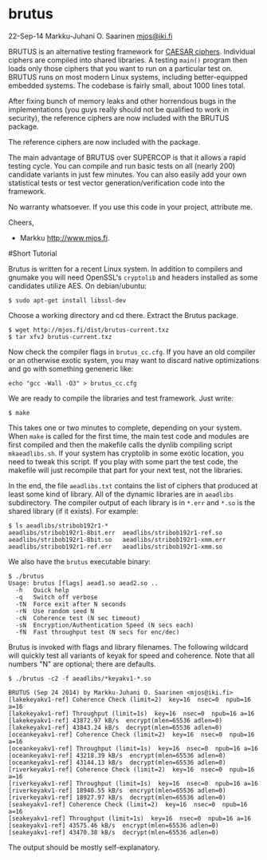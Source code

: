 brutus
======

22-Sep-14  Markku-Juhani O. Saarinen <mjos@iki.fi>

BRUTUS is an alternative testing framework for [CAESAR ciphers](http://competitions.cr.yp.to/caesar-submissions.html).
Individual ciphers are compiled into shared libraries. A testing `main()` 
program then loads only those ciphers that you want to run on a particular 
test on. BRUTUS runs on most modern Linux systems, including better-equipped
embedded systems. The codebase is fairly small, about 1000 lines total.

After fixing bunch of memory leaks and other horrendous bugs in the
implementations (you guys really should not be qualified to work in security),
the reference ciphers are now included with the BRUTUS package.

The reference ciphers are now included with the package.

The main advantage of BRUTUS over SUPERCOP is that it allows a rapid
testing cycle. You can compile and run basic tests on all (nearly 200)
candidate variants in just few minutes. You can also easily add your own
statistical tests or test vector generation/verification code into the
framework.

No warranty whatsoever. If you use this code in your project, attribute me.

Cheers,
- Markku http://www.mjos.fi.

#Short Tutorial

Brutus is written for a recent Linux system. In addition to compilers
and gnumake you will need OpenSSL's `cryptolib` and headers installed as 
some candidates utilize AES. On debian/ubuntu:
```
$ sudo apt-get install libssl-dev
```
Choose a working directory and cd there. Extract the Brutus package.
```
$ wget http://mjos.fi/dist/brutus-current.txz
$ tar xfvJ brutus-current.txz
```
Now check the compiler flags in `brutus_cc.cfg`. If you have an old compiler 
or an otherwise exotic system, you may want to discard native optimizations and
go with something geneneric like:
```
echo "gcc -Wall -O3" > brutus_cc.cfg 
```

We are ready to compile the libraries and test framework. Just write:
```
$ make
```
This takes one or two minutes to complete, depending on your system.
When `make` is called for the first time, the main test code and modules
are first compiled and then the makefile calls the dynlib compiling
script `mkaeadlibs.sh`. If your system has cryptolib in some exotic location,
you need to tweak this script. If you play with some part the test code, the
makefile will just recompile that part for your next test, not the libraries.

In the end, the file `aeadlibs.txt` contains the list of ciphers that produced
at least some kind of library. All of the dynamic libraries are in `aeadlibs`
subdirectory. The compiler output of each library is in `*.err` and `*.so` is
the shared library (if it exists). For example:

```
$ ls aeadlibs/stribob192r1-*
aeadlibs/stribob192r1-8bit.err  aeadlibs/stribob192r1-ref.so
aeadlibs/stribob192r1-8bit.so   aeadlibs/stribob192r1-xmm.err
aeadlibs/stribob192r1-ref.err   aeadlibs/stribob192r1-xmm.so
```
We also have the `brutus` executable binary:

```
$ ./brutus
Usage: brutus [flags] aead1.so aead2.so ..
  -h   Quick help
  -q   Switch off verbose
  -tN  Force exit after N seconds
  -rN  Use random seed N
  -cN  Coherence test (N sec timeout)
  -sN  Encryption/Authentication Speed (N secs each)
  -fN  Fast throughput test (N secs for enc/dec)
```
Brutus is invoked with flags and library filenames. The following wildcard 
will quickly test all variants of keyak for speed and coherence. Note that
all numbers "N" are optional; there are defaults. 
```
$ ./brutus -c2 -f aeadlibs/*keyakv1-*.so

BRUTUS (Sep 24 2014) by Markku-Juhani O. Saarinen <mjos@iki.fi>
[lakekeyakv1-ref] Coherence Check (limit=2)  key=16  nsec=0  npub=16  a=16
[lakekeyakv1-ref] Throughput (limit=1s)  key=16  nsec=0  npub=16 a=16
[lakekeyakv1-ref] 43872.97 kB/s  encrypt(mlen=65536 adlen=0) 
[lakekeyakv1-ref] 43843.24 kB/s  decrypt(mlen=65536 adlen=0)
[oceankeyakv1-ref] Coherence Check (limit=2)  key=16  nsec=0  npub=16  a=16
[oceankeyakv1-ref] Throughput (limit=1s)  key=16  nsec=0  npub=16 a=16
[oceankeyakv1-ref] 43218.39 kB/s  encrypt(mlen=65536 adlen=0) 
[oceankeyakv1-ref] 43144.13 kB/s  decrypt(mlen=65536 adlen=0) 
[riverkeyakv1-ref] Coherence Check (limit=2)  key=16  nsec=0  npub=16  a=16
[riverkeyakv1-ref] Throughput (limit=1s)  key=16  nsec=0  npub=16 a=16
[riverkeyakv1-ref] 18940.55 kB/s  encrypt(mlen=65536 adlen=0) 
[riverkeyakv1-ref] 18927.97 kB/s  decrypt(mlen=65536 adlen=0) 
[seakeyakv1-ref] Coherence Check (limit=2)  key=16  nsec=0  npub=16  a=16
[seakeyakv1-ref] Throughput (limit=1s)  key=16  nsec=0  npub=16 a=16
[seakeyakv1-ref] 43575.46 kB/s  encrypt(mlen=65536 adlen=0) 
[seakeyakv1-ref] 43470.38 kB/s  decrypt(mlen=65536 adlen=0)
```
The output should be mostly self-explanatory.

